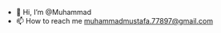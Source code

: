 - 👋 Hi, I’m @Muhammad
- 📫 How to reach me muhammadmustafa.77897@gmail.com



<!---
Muhammad77642/Muhammad77642 is a ✨ special ✨ repository because its `README.md` (this file) appears on your GitHub profile.
You can click the Preview link to take a look at your changes.
--->
